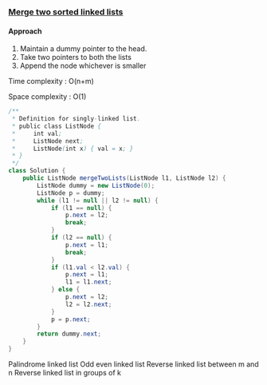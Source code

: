  ### [Merge two sorted linked lists](https://leetcode.com/problems/merge-two-sorted-lists/)

#### Approach
1. Maintain a dummy pointer to the head.
2. Take two pointers to both the lists
3. Append the node whichever is smaller


Time complexity : O(n+m)

Space complexity : O(1)

```java
/**
 * Definition for singly-linked list.
 * public class ListNode {
 *     int val;
 *     ListNode next;
 *     ListNode(int x) { val = x; }
 * }
 */
class Solution {
    public ListNode mergeTwoLists(ListNode l1, ListNode l2) {
        ListNode dummy = new ListNode(0);
        ListNode p = dummy;
        while (l1 != null || l2 != null) {
            if (l1 == null) {
                p.next = l2;
                break;
            }
            if (l2 == null) {
                p.next = l1;
                break;
            }
            if (l1.val < l2.val) {
                p.next = l1;
                l1 = l1.next;
            } else {
                p.next = l2;
                l2 = l2.next;
            }
            p = p.next;
        }
        return dummy.next;
    }
}
```

Palindrome linked list
Odd even linked list
Reverse linked list  between m and n
Reverse linked list in groups of k
